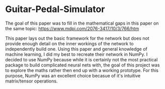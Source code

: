 # Guitar-Pedal-Simulator

The goal of this paper was to fill in the mathematical gaps in this paper on the same topic: https://www.mdpi.com/2076-3417/10/3/766/htm

This paper lays out the basic framework for the network but does not provide enough detail on the inner workings of the network to independently build one.
Using this paper and general knowledge of machine learning, I did my best to recreate their network in NumPy. I decided to use NumPy because while it is 
certainly not the most practical package to build complicated neural nets with, the goal of this project was to explore the maths rather then end 
up with a working prototype. For this purpose, NumPy was an excellent choice becasue of it's intuitive matrix/tensor operations.

